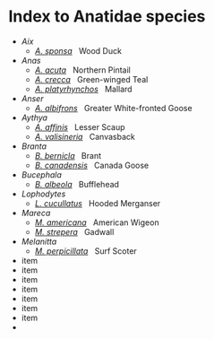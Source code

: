 # Index to Anatidae species
- *Aix*
  -  [*A. sponsa*](/birding/orders/anseriformes/anatidae/aix_sponsa_wodu.md) &nbsp; Wood Duck
- *Anas*
  -  [*A. acuta*](/birding/orders/anseriformes/anatidae/anas_acuta_nopi.md) &nbsp; Northern Pintail
  -  [*A. crecca*](/birding/orders/anseriformes/anatidae/anas_crecca_gwte.md) &nbsp; Green-winged Teal
  -  [*A. platyrhynchos*](/birding/orders/anseriformes/anatidae/BIRD.md) &nbsp; Mallard
- *Anser*
  -  [*A. albifrons*](/birding/orders/anseriformes/anatidae/anser_albifrons_gwfg.md) &nbsp; Greater White-fronted Goose
- *Aythya*
  - [*A. affinis*](/birding/orders/anseriformes/anatidae/aythya_affinis_lesc.md) &nbsp; Lesser Scaup
  - [*A. valisineria*](/birding/orders/anseriformes/anatidae/aythya_valisineria_canv.md) &nbsp; Canvasback
- *Branta*
  - [*B. bernicla*](/birding/orders/anseriformes/anatidae/branta_bernicla_bran.md) &nbsp; Brant
  - [*B. canadensis*](/birding/orders/anseriformes/anatidae/branta_canadensis_cang.md) &nbsp; Canada Goose
- *Bucephala*
  - [*B. albeola*](/birding/orders/anseriformes/anatidae/bucephala_albeola_buff.md) &nbsp; Bufflehead
- *Lophodytes*
  - [*L. cucullatus*](/birding/orders/anseriformes/anatidae/lophodytes_cucullatus_home.md) &nbsp; Hooded Merganser
- *Mareca*
  - [*M. americana*](/birding/orders/anseriformes/anatidae/mareca_americana_amwi.md) &nbsp; American Wigeon
  - [*M. strepera*](/birding/orders/anseriformes/anatidae/mareca_strepera_gadw.md) &nbsp; Gadwall
- *Melanitta*
  - [*M. perpicillata*](/birding/orders/anseriformes/anatidae/melanitta_perspicillata_susc.md) &nbsp; Surf Scoter
- item
- item
- item
- item
- item
- item
- item
- 



<!---
[*Species*](/birding/orders/anseriformes/anatidae/melanitta_perspicillata_susc.md) &nbsp; NAME
 --->

